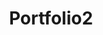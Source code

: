---
title: Portfolio2
layout: collection
permalink: /portfolio/
collection: portfolio
entries_layout: grid
classes: wide
---